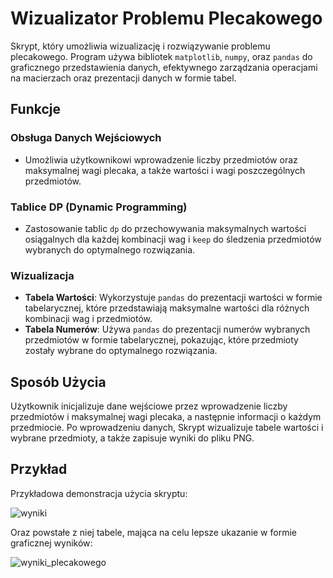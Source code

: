 # Wizualizator Problemu Plecakowego

Skrypt, który umożliwia wizualizację i rozwiązywanie problemu plecakowego. Program używa bibliotek `matplotlib`, `numpy`, oraz `pandas` do graficznego przedstawienia danych, efektywnego zarządzania operacjami na macierzach oraz prezentacji danych w formie tabel.

## Funkcje

### Obsługa Danych Wejściowych
- Umożliwia użytkownikowi wprowadzenie liczby przedmiotów oraz maksymalnej wagi plecaka, a także wartości i wagi poszczególnych przedmiotów.

### Tablice DP (Dynamic Programming)
- Zastosowanie tablic `dp` do przechowywania maksymalnych wartości osiągalnych dla każdej kombinacji wag i `keep` do śledzenia przedmiotów wybranych do optymalnego rozwiązania.

### Wizualizacja
- **Tabela Wartości**: Wykorzystuje `pandas` do prezentacji wartości w formie tabelarycznej, które przedstawiają maksymalne wartości dla różnych kombinacji wag i przedmiotów.
- **Tabela Numerów**: Używa `pandas` do prezentacji numerów wybranych przedmiotów w formie tabelarycznej, pokazując, które przedmioty zostały wybrane do optymalnego rozwiązania.

## Sposób Użycia

Użytkownik inicjalizuje dane wejściowe przez wprowadzenie liczby przedmiotów i maksymalnej wagi plecaka, a następnie informacji o każdym przedmiocie. Po wprowadzeniu danych, Skrypt wizualizuje tabele wartości i wybrane przedmioty, a także zapisuje wyniki do pliku PNG.

## Przykład

Przykładowa demonstracja użycia skryptu:

![wyniki](https://github.com/TheNazgul42/VisualTreeTraversal/assets/132154842/719b7eb9-a205-46d7-b924-f6480fbd8d0e)

Oraz powstałe z niej tabele, mająca na celu lepsze ukazanie w formie graficznej wyników:

![wyniki_plecakowego](https://github.com/TheNazgul42/VisualTreeTraversal/assets/132154842/aead5e81-7af4-4c5b-a7f7-98e1bd66575b)


